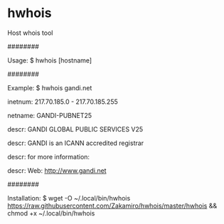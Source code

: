 # hwhois
Host whois tool

########

Usage:
$ hwhois [hostname]

########

Example:
$ hwhois gandi.net

inetnum:        217.70.185.0 - 217.70.185.255

netname:        GANDI-PUBNET25

descr:          GANDI GLOBAL PUBLIC SERVICES V25

descr:          GANDI is an ICANN accredited registrar

descr:          for more information:

descr:          Web:   http://www.gandi.net

########

Installation:
$ wget -O ~/.local/bin/hwhois https://raw.githubusercontent.com/Zakamiro/hwhois/master/hwhois && chmod +x ~/.local/bin/hwhois

